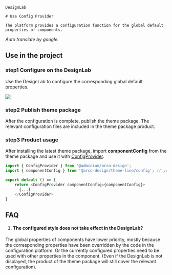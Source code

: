 `````
DesignLab

# Use Config Provider

The platform provides a configuration function for the global default properties of components.
`````
*Auto translate by google.*

## Use in the project

### step1 Configure on the DesignLab

Use the DesignLab to configure the corresponding global default properties.

![](https://lf3-static.bytednsdoc.com/obj/eden-cn/unpzlK_vjyH/ljhwZthlaukjlkulzlp/DesignLab/20221122-113719.gif
)

### step2 Publish theme package

After the configuration is complete, publish the theme package. The relevant configuration files are included in the theme package product.


### step3 Product usage

After installing the latest theme package, import **componentConfig** from the theme package and use it with [ConfigProvider](/react/components/config-provider).

```js
import { ConfigProvider } from '@adminium/arco-design';
import { componentConfig } from '@arco-design/theme-line/config'; // you'r theme package name

export default () => {
    return <ConfigProvider componentConfig={componentConfig}>
      {...}
    </ConfigProvider>
}
```

## FAQ

1. #### The configured style does not take effect in the DesignLab?

The global properties of components have lower priority, mostly because the corresponding properties have been overridden by the code in the configuration platform.
Or the currently configured properties need to be used with other properties in the component. (Even if the DesignLab is not displayed, the product of the theme package will still cover the relevant configuration).
